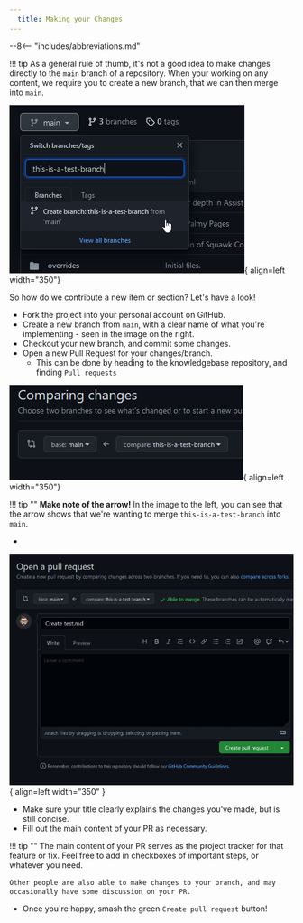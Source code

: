 ```yaml
---
  title: Making your Changes
---
```


--8<-- "includes/abbreviations.md"

!!! tip
    As a general rule of thumb, it's not a good idea to make changes directly to the `main` branch of a repository. When your working on any content, we require you to create a new branch, that we can then merge into `main`.

![Create a branch](assets/create-branch.png){ align=left width="350"}


So how do we contribute a new item or section? Let's have a look!

- Fork the project into your personal account on GitHub.
- Create a new branch from `main`, with a clear name of what you're implementing - seen in the image on the right.
- Checkout your new branch, and commit some changes.
- Open a new Pull Request for your changes/branch. 
    - This can be done by heading to the knowledgebase repository, and finding `Pull requests`

![Pull Request](assets/pull-request.png){ align=left width="350"}

!!! tip ""
    **Make note of the arrow!** In the image to the left, you can see that the arrow shows that we're wanting to merge `this-is-a-test-branch` into `main`.

-

![PR Overview](assets/pr-overview.png){ align=left width="350" }

- Make sure your title clearly explains the changes you've made, but is still concise.
- Fill out the main content of your PR as necessary. 


!!! tip ""
    The main content of your PR serves as the project tracker for that feature or fix. Feel free to add in checkboxes of important steps, or whatever you need.
    
    Other people are also able to make changes to your branch, and may occasionally have some discussion on your PR.

- Once you're happy, smash the green `Create pull request` button!